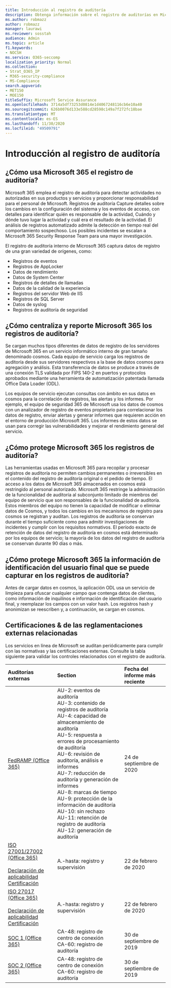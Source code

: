 ```yaml
---
title: Introducción al registro de auditoría
description: Obtenga información sobre el registro de auditorías en Microsoft 365
ms.author: robmazz
author: robmazz
manager: laurawi
ms.reviewer: sosstah
audience: Admin
ms.topic: article
f1.keywords:
- NOCSH
ms.service: O365-seccomp
localization_priority: Normal
ms.collection:
- Strat_O365_IP
- M365-security-compliance
- MS-Compliance
search.appverid:
- MET150
- MOE150
titleSuffix: Microsoft Service Assurance
ms.openlocfilehash: 3714a5df73253d0814e1d4067248116cb6e10a40
ms.sourcegitcommit: 626b0076d133e588cd28598c149a7f272fc18bae
ms.translationtype: MT
ms.contentlocale: es-ES
ms.lasthandoff: 11/30/2020
ms.locfileid: "49509791"
---
```

# <a name="audit-logging-overview"></a>Introducción al registro de auditoría

## <a name="how-does-microsoft-365-employ-audit-logging"></a>¿Cómo usa Microsoft 365 el registro de auditoría?

Microsoft 365 emplea el registro de auditoría para detectar actividades no autorizadas en sus productos y servicios y proporcionar responsabilidad para el personal de Microsoft. Registros de auditoría Capture detalles sobre los cambios en la configuración del sistema y los eventos de acceso, con detalles para identificar quién es responsable de la actividad, Cuándo y dónde tuvo lugar la actividad y cuál era el resultado de la actividad. El análisis de registros automatizado admite la detección en tiempo real del comportamiento sospechoso. Los posibles incidentes se escalan a Microsoft 365 Security Response Team para una mayor investigación.

El registro de auditoría interno de Microsoft 365 captura datos de registro de una gran variedad de orígenes, como:

- Registros de eventos
- Registros de AppLocker
- Datos de rendimiento
- Datos de System Center
- Registros de detalles de llamadas
- Datos de la calidad de la experiencia
- Registros del servidor Web de IIS
- Registros de SQL Server
- Datos de syslog
- Registros de auditoría de seguridad

## <a name="how-does-microsoft-365-centralize-and-report-on-audit-logs"></a>¿Cómo centraliza y reporte Microsoft 365 los registros de auditoría?

Se cargan muchos tipos diferentes de datos de registro de los servidores de Microsoft 365 en un servicio informático interno de gran tamaño denominado cosmos. Cada equipo de servicio carga los registros de auditoría desde sus servidores respectivos a la base de datos cosmos para agregación y análisis. Esta transferencia de datos se produce a través de una conexión TLS validada por FIPS 140-2 en puertos y protocolos aprobados mediante una herramienta de automatización patentada llamada Office Data Loader (ODL).

Los equipos de servicio ejecutan consultas con ámbito en sus datos en cosmos para la correlación de registros, las alertas y los informes. Por ejemplo, el equipo de seguridad 365 de Microsoft usa los datos de cosmos con un analizador de registro de eventos propietario para correlacionar los datos de registro, enviar alertas y generar informes que requieren acción en el entorno de producción Microsoft 365. Los informes de estos datos se usan para corregir las vulnerabilidades y mejorar el rendimiento general del servicio.

## <a name="how-does-microsoft-365-protect-audit-logs"></a>¿Cómo protege Microsoft 365 los registros de auditoría?

Las herramientas usadas en Microsoft 365 para recopilar y procesar registros de auditoría no permiten cambios permanentes o irreversibles en el contenido del registro de auditoría original o el pedido de tiempo. El acceso a los datos de Microsoft 365 almacenados en cosmos está restringido al personal autorizado. Microsoft 365 restringe la administración de la funcionalidad de auditoría al subconjunto limitado de miembros del equipo de servicio que son responsables de la funcionalidad de auditoría. Estos miembros del equipo no tienen la capacidad de modificar o eliminar datos de Cosmos, y todos los cambios en los mecanismos de registro para cosmos se registran y auditan. Los registros de auditoría se conservan durante el tiempo suficiente como para admitir investigaciones de incidentes y cumplir con los requisitos normativos. El período exacto de retención de datos del registro de auditoría en cosmos está determinado por los equipos de servicio; la mayoría de los datos del registro de auditoría se conservan durante 90 días o más.

## <a name="how-does-microsoft-365-protect-end-user-identifiable-information-that-may-be-captured-in-audit-logs"></a>¿Cómo protege Microsoft 365 la información de identificación del usuario final que se puede capturar en los registros de auditoría?

Antes de cargar datos en cosmos, la aplicación ODL usa un servicio de limpieza para ofuscar cualquier campo que contenga datos de clientes, como información de inquilinos e información de identificación del usuario final, y reemplazar los campos con un valor hash. Los registros hash y anonimizan se reescriben y, a continuación, se cargan en cosmos.

## <a name="related-external-regulations--certifications"></a>Certificaciones & de las reglamentaciones externas relacionadas

Los servicios en línea de Microsoft se auditan periódicamente para cumplir con las normativas y las certificaciones externas. Consulte la tabla siguiente para validar los controles relacionados con el registro de auditoría.

| **Auditorías externas** | **Section** | **Fecha del informe más reciente** |
|:--------------------|:------------|:-----------------------|
| [FedRAMP (Office 365)](https://compliance.microsoft.com/compliancemanager) | AU-2: eventos de auditoría <br> AU-3: contenido de registros de auditoría <br> AU-4: capacidad de almacenamiento de auditoría <br> AU-5: respuesta a errores de procesamiento de auditoría <br> AU-6: revisión de auditoría, análisis e informes <br> AU-7: reducción de auditoría y generación de informes <br> AU-8: marcas de tiempo <br> AU-9: protección de la información de auditoría  <br> AU-10: sin rechazo <br> AU-11: retención de registro de auditoría <br> AU-12: generación de auditoría  | 24 de septiembre de 2020 | 
| [ISO 27001/27002 (Office 365)](https://servicetrust.microsoft.com/ViewPage/MSComplianceGuideV3?command=Download&downloadType=Document&downloadId=d7864d4f-e053-4cc4-a964-fa526d07c3be&tab=7027ead0-3d6b-11e9-b9e1-290b1eb4cdeb&docTab=7027ead0-3d6b-11e9-b9e1-290b1eb4cdeb_ISO_Reports) <br><br> [Declaración de aplicabilidad](https://servicetrust.microsoft.com/ViewPage/MSComplianceGuide?command=Download&downloadType=Document&downloadId=8ee1e46b-2ada-4e7b-bb7d-4c55a8cb6fcd&docTab=4ce99610-c9c0-11e7-8c2c-f908a777fa4d_ISO_Reports) <br> [Certificación](https://servicetrust.microsoft.com/ViewPage/MSComplianceGuideV3?command=Download&downloadType=Document&downloadId=1e84a14a-2468-45ac-9412-5e53250d57ec&tab=7027ead0-3d6b-11e9-b9e1-290b1eb4cdeb&docTab=7027ead0-3d6b-11e9-b9e1-290b1eb4cdeb_ISO_Reports) | A.-hasta: registro y supervisión | 22 de febrero de 2020 |
| [ISO 27017 (Office 365)](https://servicetrust.microsoft.com/ViewPage/MSComplianceGuideV3?command=Download&downloadType=Document&downloadId=d7864d4f-e053-4cc4-a964-fa526d07c3be&tab=7027ead0-3d6b-11e9-b9e1-290b1eb4cdeb&docTab=7027ead0-3d6b-11e9-b9e1-290b1eb4cdeb_ISO_Reports) <br><br> [Declaración de aplicabilidad](https://servicetrust.microsoft.com/ViewPage/MSComplianceGuide?command=Download&downloadType=Document&downloadId=8ee1e46b-2ada-4e7b-bb7d-4c55a8cb6fcd&docTab=4ce99610-c9c0-11e7-8c2c-f908a777fa4d_ISO_Reports) <br> [Certificación](https://servicetrust.microsoft.com/ViewPage/MSComplianceGuideV3?command=Download&downloadType=Document&downloadId=70de0999-5451-43a3-9ef4-761e8fbfb1a3&tab=7027ead0-3d6b-11e9-b9e1-290b1eb4cdeb&docTab=7027ead0-3d6b-11e9-b9e1-290b1eb4cdeb_ISO_Reports) | A.-hasta: registro y supervisión | 22 de febrero de 2020 |
| [SOC 1 (Office 365)](https://servicetrust.microsoft.com/ViewPage/MSComplianceGuideV3?command=Download&downloadType=Document&downloadId=b07c0f7b-6bd5-4544-8255-7a5f14bf914a&tab=7027ead0-3d6b-11e9-b9e1-290b1eb4cdeb&docTab=7027ead0-3d6b-11e9-b9e1-290b1eb4cdeb_SOC_/_SSAE_16_Reports) | CA-48: registro de centro de conexión <br> CA-60: registro de auditoría | 30 de septiembre de 2019 |
| [SOC 2 (Office 365)](https://servicetrust.microsoft.com/ViewPage/MSComplianceGuideV3?command=Download&downloadType=Document&downloadId=fa062990-e758-4ddc-ace3-7fb21a301d09&tab=7027ead0-3d6b-11e9-b9e1-290b1eb4cdeb&docTab=7027ead0-3d6b-11e9-b9e1-290b1eb4cdeb_SOC_/_SSAE_16_Rep-11e9-b9e1-290b1eb4cdeb_SOC_/_SSAE_16_Reports) | CA-48: registro de centro de conexión <br> CA-60: registro de auditoría | 30 de septiembre de 2019 |